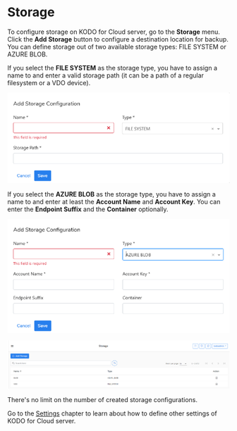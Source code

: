 # Storage

To configure storage on KODO for Cloud server, go to the **Storage** menu. Click the **Add Storage** button to configure a destination location for backup. You can define storage out of two available storage types: FILE SYSTEM or AZURE BLOB.

If you select the **FILE SYSTEM** as the storage type, you have to assign a name to and enter a valid storage path \(it can be a path of a regular filesystem or a VDO device\).

![](../../.gitbook/assets/kodoadmin-storage-02%20%281%29.png)

If you select the **AZURE BLOB** as the storage type, you have to assign a name to and enter at least the **Account Name** and **Account Key**. You can enter the **Endpoint Suffix** and the **Container** optionally. 

![](../../.gitbook/assets/kodoadmin-storage-03.png)

![](../../.gitbook/assets/kodoadmin-storage-01.png)

There's no limit on the number of created storage configurations.

Go to the [Settings](https://storware.gitbook.io/kodo-for-cloud-office365/administration/kodoadmin-user-guide/settings) chapter to learn about how to define other settings of KODO for Cloud server.


